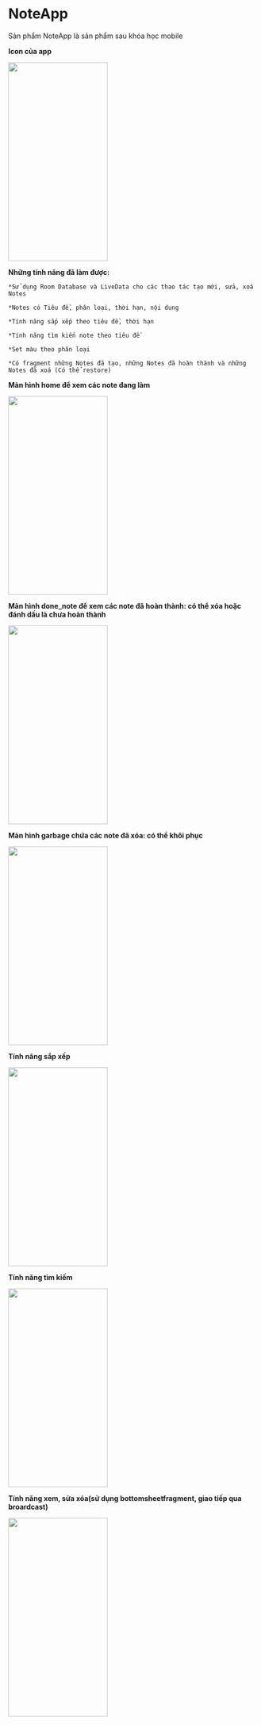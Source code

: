 # NoteApp
Sản phẩm NoteApp là sản phẩm sau khóa học mobile

**Icon của app**

<img src="https://user-images.githubusercontent.com/84774285/192410335-d75da64d-f4ea-46ca-88e4-72d1d84be2c3.png" style="width:200px;height:400px">


**Những tính năng đã làm được:**

    *Sử dụng Room Database và LiveData cho các thao tác tạo mới, sửa, xoá Notes
    
    *Notes có Tiêu đề, phân loại, thời hạn, nội dung
    
    *Tính năng sắp xếp theo tiêu đề, thời hạn
    
    *Tính năng tìm kiến note theo tiêu đề
    
    *Set màu theo phân loại
   
    *Có fragment những Notes đã tạo, những Notes đã hoàn thành và những Notes đã xoá (Có thể restore)
    
**Màn hình home để xem các note đang làm**

<img src="https://user-images.githubusercontent.com/84774285/192411052-b11a15fc-0b11-40be-a5cd-b3e9dff848d8.png" style="width:200px;height:400px">


**Màn hình done_note để xem các note đã hoàn thành: có thể xóa hoặc đánh dấu là chưa hoàn thành**

<img src="https://user-images.githubusercontent.com/84774285/192412028-43530218-fcd7-4734-b3ed-fde8edf91e10.png" style="width:200px;height:400px">


**Màn hình garbage chứa các note đã xóa: có thể khôi phục**

<img src="https://user-images.githubusercontent.com/84774285/192411264-3f8caf4b-9d38-43c8-993a-125d6ee6f86f.png" style="width:200px;height:400px">


**Tính năng sắp xếp**

<img src="https://user-images.githubusercontent.com/84774285/192411296-9e5526cd-37b2-476d-9d9e-de4d390602f1.png" style="width:200px;height:400px">


**Tính năng tìm kiếm**

<img src="https://user-images.githubusercontent.com/84774285/192411323-f19148a1-2a6d-4781-8e2d-0c776961821e.png" style="width:200px;height:400px">


**Tính năng xem, sửa xóa(sử dụng bottomsheetfragment, giao tiếp qua broardcast)**

<img src="https://user-images.githubusercontent.com/84774285/192411351-512360eb-1d7e-4307-b3e1-1eb83b7a2efa.png" style="width:200px;height:400px">


    
